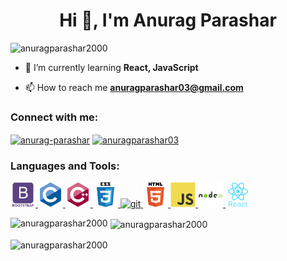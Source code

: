 <h1 align="center">Hi 👋, I'm Anurag Parashar</h1>
<p align="left"> <img src="https://komarev.com/ghpvc/?username=anuragparashar2000&label=Profile%20views&color=0e75b6&style=flat" alt="anuragparashar2000" /> </p>

- 🌱 I’m currently learning **React, JavaScript**

- 📫 How to reach me **anuragparashar03@gmail.com**

<h3 align="left">Connect with me:</h3>
<p align="left">
<a href="https://linkedin.com/in/anurag-parashar" target="blank"><img align="center" src="https://raw.githubusercontent.com/rahuldkjain/github-profile-readme-generator/master/src/images/icons/Social/linked-in-alt.svg" alt="anurag-parashar" height="30" width="40" /></a>
<a href="https://instagram.com/anuragparashar03" target="blank"><img align="center" src="https://raw.githubusercontent.com/rahuldkjain/github-profile-readme-generator/master/src/images/icons/Social/instagram.svg" alt="anuragparashar03" height="30" width="40" /></a>
</p>

<h3 align="left">Languages and Tools:</h3>
<p align="left"> <a href="https://getbootstrap.com" target="_blank"> <img src="https://raw.githubusercontent.com/devicons/devicon/master/icons/bootstrap/bootstrap-plain-wordmark.svg" alt="bootstrap" width="40" height="40"/> </a> <a href="https://www.cprogramming.com/" target="_blank"> <img src="https://raw.githubusercontent.com/devicons/devicon/master/icons/c/c-original.svg" alt="c" width="40" height="40"/> </a> <a href="https://www.w3schools.com/cpp/" target="_blank"> <img src="https://raw.githubusercontent.com/devicons/devicon/master/icons/cplusplus/cplusplus-original.svg" alt="cplusplus" width="40" height="40"/> </a> <a href="https://www.w3schools.com/css/" target="_blank"> <img src="https://raw.githubusercontent.com/devicons/devicon/master/icons/css3/css3-original-wordmark.svg" alt="css3" width="40" height="40"/> </a> <a href="https://git-scm.com/" target="_blank"> <img src="https://www.vectorlogo.zone/logos/git-scm/git-scm-icon.svg" alt="git" width="40" height="40"/> </a> <a href="https://www.w3.org/html/" target="_blank"> <img src="https://raw.githubusercontent.com/devicons/devicon/master/icons/html5/html5-original-wordmark.svg" alt="html5" width="40" height="40"/> </a> <a href="https://developer.mozilla.org/en-US/docs/Web/JavaScript" target="_blank"> <img src="https://raw.githubusercontent.com/devicons/devicon/master/icons/javascript/javascript-original.svg" alt="javascript" width="40" height="40"/> </a> <a href="https://nodejs.org" target="_blank"> <img src="https://raw.githubusercontent.com/devicons/devicon/master/icons/nodejs/nodejs-original-wordmark.svg" alt="nodejs" width="40" height="40"/> </a> <a href="https://reactjs.org/" target="_blank"> <img src="https://raw.githubusercontent.com/devicons/devicon/master/icons/react/react-original-wordmark.svg" alt="react" width="40" height="40"/> </a> </p>

<p><img align="left" src="https://github-readme-stats.vercel.app/api/top-langs?username=anuragparashar2000&show_icons=true&locale=en&layout=compact" alt="anuragparashar2000" /></p>

<p>&nbsp;<img align="center" src="https://github-readme-stats.vercel.app/api?username=anuragparashar2000&show_icons=true&locale=en" alt="anuragparashar2000" /></p>

<p><img align="center" src="https://github-readme-streak-stats.herokuapp.com/?user=anuragparashar2000&" alt="anuragparashar2000" /></p>
